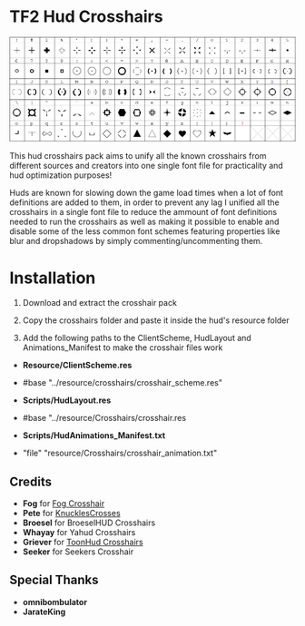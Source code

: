 # TF2 Hud Crosshairs

![Screenshot](https://raw.githubusercontent.com/Hypnootize/TF2-Hud-Crosshairs/master/crosshairs/TF2Crosshairs.png)

This hud crosshairs pack aims to unify all the known crosshairs from different sources and creators into one single font file for practicality and hud optimization purposes!

Huds are known for slowing down the game load times when a lot of font definitions are added to them, in order to prevent any lag I unified all the crosshairs in a single font file to reduce the ammount of font definitions needed to run the crosshairs as well as making it possible to enable and disable some of the less common font schemes featuring properties like blur and dropshadows by simply commenting/uncommenting them.

# Installation

1) Download and extract the crosshair pack

2) Copy the crosshairs folder and paste it inside the hud's resource folder

3) Add the following paths to the ClientScheme, HudLayout and Animations_Manifest to make the crosshair files work

* **Resource/ClientScheme.res**
 - #base "../resource/crosshairs/crosshair_scheme.res"


* **Scripts/HudLayout.res**
 - #base "../resource/Crosshairs/crosshair.res


* **Scripts/HudAnimations_Manifest.txt**
 - "file" "resource/Crosshairs/crosshair_animation.txt"

## Credits
- **Fog** for [Fog Crosshair](https://www.teamfortress.tv/14702/release-fogs-crosshairs-v3)
- **Pete** for [KnucklesCrosses](https://www.teamfortress.tv/26790/official-knucklescrosses-release)
- **Broesel** for BroeselHUD Crosshairs
- **Whayay** for Yahud Crosshairs
- **Griever** for [ToonHud Crosshairs](https://toonhud.com/)
- **Seeker** for Seekers Crosshair

## Special Thanks
- **omnibombulator**
- **JarateKing**
